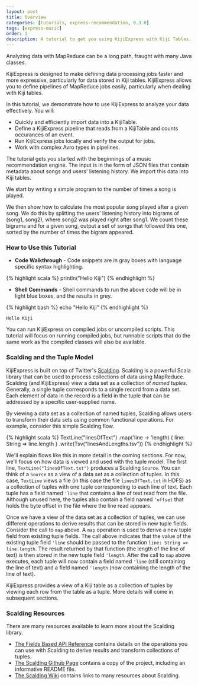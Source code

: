 ```yaml
---
layout: post
title: Overview
categories: [tutorials, express-recommendation, 0.3.0]
tags: [express-music]
order: 1
description: A tutorial to get you using KijiExpress with Kiji Tables.
---
```


Analyzing data with MapReduce can be a long path, fraught with many Java classes.

KijiExpress is designed to make defining data processing jobs faster and more
expressive, particularly for data stored in Kiji tables. KijiExpress allows you
to define pipelines of MapReduce jobs easily, particularly when dealing with Kiji tables.


In this tutorial, we demonstrate how to use KijiExpress to analyze your data effectively. You will:

* Quickly and efficiently import data into a KijiTable.
* Define a KijiExpress pipeline that reads from a KijiTable and counts occurances of an event.
* Run KijiExpress jobs locally and verify the output for jobs.
* Work with complex Avro types in pipelines.

The tutorial gets you started with the beginnings of a music recommendation engine. The input is in
the form of JSON files that contain metadata about songs and users' listening history. We import this
data into Kiji tables.

We start by writing a simple program to the number of times a song is played.

We then show how to calculate the most popular song played after a given song. We do this by
splitting the users' listening history into bigrams of (song1, song2), where song2 was played right after
song1. We count these bigrams and for a given song, output a set of songs that followed this one, sorted
by the number of times the bigram appeared.

### How to Use this Tutorial

* **Code Walkthrough** - Code snippets are in gray boxes with language specific syntax highlighting.

{% highlight scala %}
println("Hello Kiji")
{% endhighlight %}

* **Shell Commands** - Shell commands to run the above code will be in light blue boxes, and the results in grey.

<div class="userinput">
{% highlight bash %}
echo "Hello Kiji"
{% endhighlight %}
</div>

    Hello Kiji

You can run KijiExpress on compiled jobs or uncompiled scripts. This tutorial will focus on running
compiled jobs, but runnable scripts that do the same work as the compiled classes will also be available.

### Scalding and the Tuple Model

KijiExpress is built on top of Twitter's [Scalding](http://github.com/twitter/scalding). Scalding is
a powerful Scala library that can be used to process collections of data using MapReduce. Scalding
(and KijiExpress) view a data set as a collection of _named tuples_. Generally, a single tuple
corresponds to a single record from a data set. Each element of data in the record is a field in the
tuple that can be addressed by a specific user-supplied name. 

By viewing a data set as a collection of named tuples, Scalding allows users to transform their data
sets using common functional operations. For example, consider this simple Scalding flow.

{% highlight scala %}
TextLine("linesOfText")
  .map('line -> 'length) { line: String => line.length }
  .write(Tsv("linesAndLengths.tsv"))
{% endhighlight %}

We'll explain flows like this in more detail in the coming sections. For now, we'll focus on how
data is viewed and used with the tuple model. The first line, `TextLine("linesOfText.txt")` produces a
Scalding `Source`. You can think of a `Source` as a view of a data set as a collection of tuples. In
this case, `TextLine` views a file (in this case the file `linesOfText.txt` in HDFS) as a collection
of tuples with one tuple corresponding to each line of text. Each tuple has a field named `'line`
that contains a line of text read from the file. Although unused here, the tuples also contain a
field named `'offset` that holds the byte offset in the file where the line read appears.

Once we have a view of the data set as a collection of tuples, we can use different operations to
derive results that can be stored in new tuple fields. Consider the call to `map` above. A `map`
operation is used to derive a new tuple field from existing tuple fields. The call above indicates
that the value of the existing tuple field `'line` should be passed to the function `line: String =>
line.length`. The result returned by that function (the length of the line of text) is then stored
in the new tuple field `'length`. After the call to `map` above executes, each tuple will now
contain a field named `'line` (still containing the line of text) and a field named `'length` (now
containing the length of the line of text).

KijiExpress provides a view of a Kiji table as a collection of tuples by viewing each row from the
table as a tuple. More details will come in subsequent sections.

### Scalding Resources
There are many resources available to learn more about the Scalding library.

* [The Fields Based API
  Reference](http://github.com/twitter/scalding/wiki/Fields-based-API-Reference) contains details on
  the operations you can use with Scalding to derive results and transform collections of tuples.
* [The Scalding Github Page](http://github.com/twitter/scalding) contains a copy of the project,
  including an informative README file.
* [The Scalding Wiki](http://github.com/twitter/scalding/wiki) contains links to many resources
  about Scalding.
